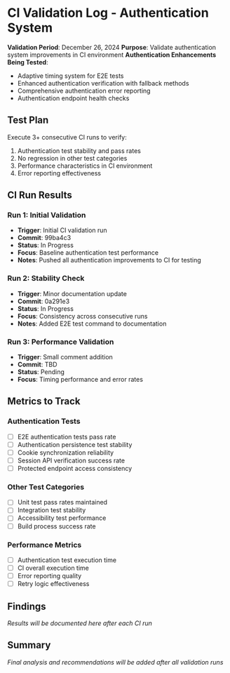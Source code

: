 # CI Validation Log - Authentication System

**Validation Period**: December 26, 2024
**Purpose**: Validate authentication system improvements in CI environment
**Authentication Enhancements Being Tested**:
- Adaptive timing system for E2E tests
- Enhanced authentication verification with fallback methods  
- Comprehensive authentication error reporting
- Authentication endpoint health checks

## Test Plan

Execute 3+ consecutive CI runs to verify:
1. Authentication test stability and pass rates
2. No regression in other test categories
3. Performance characteristics in CI environment
4. Error reporting effectiveness

## CI Run Results

### Run 1: Initial Validation
- **Trigger**: Initial CI validation run  
- **Commit**: 99ba4c3
- **Status**: In Progress
- **Focus**: Baseline authentication test performance
- **Notes**: Pushed all authentication improvements to CI for testing

### Run 2: Stability Check  
- **Trigger**: Minor documentation update
- **Commit**: 0a291e3
- **Status**: In Progress
- **Focus**: Consistency across consecutive runs
- **Notes**: Added E2E test command to documentation

### Run 3: Performance Validation
- **Trigger**: Small comment addition
- **Commit**: TBD  
- **Status**: Pending
- **Focus**: Timing performance and error rates

## Metrics to Track

### Authentication Tests
- [ ] E2E authentication tests pass rate
- [ ] Authentication persistence test stability
- [ ] Cookie synchronization reliability
- [ ] Session API verification success rate
- [ ] Protected endpoint access consistency

### Other Test Categories
- [ ] Unit test pass rates maintained
- [ ] Integration test stability
- [ ] Accessibility test performance
- [ ] Build process success rate

### Performance Metrics
- [ ] Authentication test execution time
- [ ] CI overall execution time
- [ ] Error reporting quality
- [ ] Retry logic effectiveness

## Findings

*Results will be documented here after each CI run*

## Summary

*Final analysis and recommendations will be added after all validation runs*
